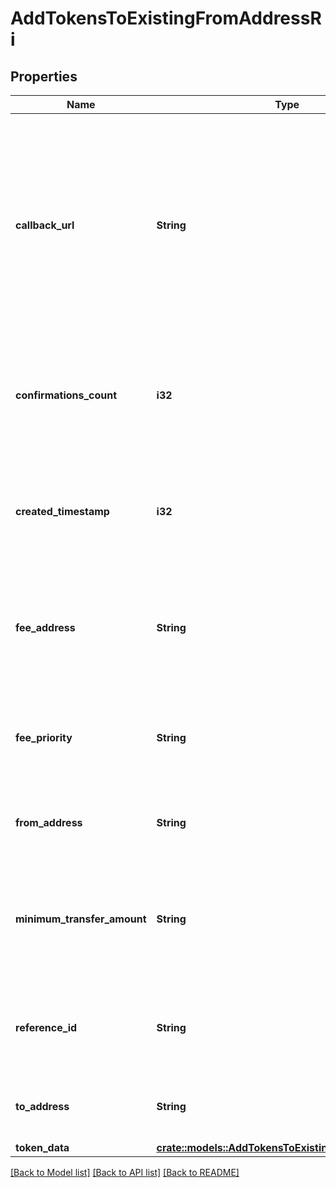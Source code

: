 # AddTokensToExistingFromAddressRi

## Properties

Name | Type | Description | Notes
------------ | ------------- | ------------- | -------------
**callback_url** | **String** | Represents the URL that is set by the customer where the callback will be received at. The callback notification will be received only if and when the event occurs. `We support ONLY httpS type of protocol`. | 
**confirmations_count** | **i32** | Represents the number of confirmations, i.e. the amount of blocks that have been built on top of this block. | 
**created_timestamp** | **i32** | Defines the specific time/date when the automatic forwarding was created in Unix Timestamp. | 
**fee_address** | **String** | Represents the specific fee address, which is always automatically generated. Users must fund it. | 
**fee_priority** | **String** | Represents the fee priority of the automation, whether it is \"SLOW\", \"STANDARD\" or \"FAST\". | 
**from_address** | **String** | Represents the hash of the address that forwards the tokens. | 
**minimum_transfer_amount** | **String** | Represents the minimum transfer amount of the tokens in the `fromAddress` that can be allowed for an automatic forwarding. | 
**reference_id** | **String** | Represents a unique ID used to reference the specific callback subscription. | 
**to_address** | **String** | Represents the hash of the address the tokens are forwarded to. | 
**token_data** | [**crate::models::AddTokensToExistingFromAddressRits**](AddTokensToExistingFromAddressRITS.md) |  | 

[[Back to Model list]](../README.md#documentation-for-models) [[Back to API list]](../README.md#documentation-for-api-endpoints) [[Back to README]](../README.md)


